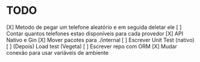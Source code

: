 # TODO

[X] Metodo de pegar um telefone aleatório e em seguida deletar ele
[ ] Contar quantos telefones estao disponíveis para cada provedor
[X] API Nativo e Gin
[X] Mover pacotes para ./internal
[ ] Escrever Unit Test (nativo)
[ ] (Depois) Load test (Vegeta)
[ ] Escrever repo com ORM
[X] Mudar conexão para usar variáveis de ambiente
